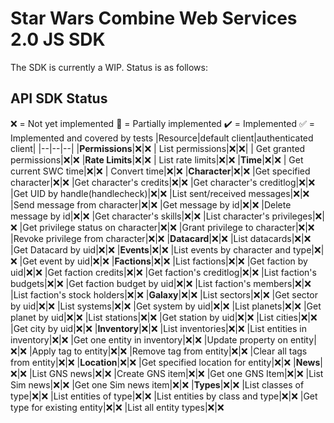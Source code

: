 
# Star Wars Combine Web Services 2.0 JS SDK

The SDK is currently a WIP. Status is as follows:
## API SDK Status

:x: = Not yet implemented
:construction: = Partially implemented
:heavy_check_mark: = Implemented
:white_check_mark: = Implemented and covered by tests
|Resource|default client|authenticated client|
|--|--|--|
|**Permissions**|:x:|:x:
| List permissions|:x:|:x:|
| Get granted permissions|:x:|:x:
|**Rate Limits**|:x:|:x:
| List rate limits|:x:|:x:
|**Time**|:x:|:x:
| Get current SWC time|:x:|:x:
| Convert time|:x:|:x:
|**Character**|:x:|:x:
|Get specified character|:x:|:x:
|Get character's credits|:x:|:x:
|Get character's creditlog|:x:|:x:
|Get UID by handle(handlecheck)|:x:|:x:
|List sent/received messages|:x:|:x:
|Send message from character|:x:|:x:
|Get message by id|:x:|:x:
|Delete message by id|:x:|:x:
|Get character's skills|:x:|:x:
|List character's privileges|:x:|:x:
|Get privilege status on character|:x:|:x:
|Grant privilege to character|:x:|:x:
|Revoke privilege from character|:x:|:x:
|**Datacard**|:x:|:x:
|List datacards|:x:|:x:
|Get Datacard by uid|:x:|:x:
|**Events**|:x:|:x:
|List events by character and type|:x:|:x:
|Get event by uid|:x:|:x:
|**Factions**|:x:|:x:
|List factions|:x:|:x:
|Get faction by uid|:x:|:x:
|Get faction credits|:x:|:x:
|Get faction's creditlog|:x:|:x:
|List faction's budgets|:x:|:x:
|Get faction budget by uid|:x:|:x:
|List faction's members|:x:|:x:
|List faction's stock holders|:x:|:x:
|**Galaxy**|:x:|:x:
|List sectors|:x:|:x:
|Get sector by uid|:x:|:x:
|List systems|:x:|:x:
|Get system by uid|:x:|:x:
|List planets|:x:|:x:
|Get planet by uid|:x:|:x:
|List stations|:x:|:x:
|Get station by uid|:x:|:x:
|List cities|:x:|:x:
|Get city by uid|:x:|:x:
|**Inventory**|:x:|:x:
|List inventories|:x:|:x:
|List entities in inventory|:x:|:x:
|Get one entity in inventory|:x:|:x:
|Update property on entity|:x:|:x:
|Apply tag to entity|:x:|:x:
|Remove tag from entity|:x:|:x:
|Clear all tags from entity|:x:|:x:
|**Location**|:x:|:x:
|Get specified location for entity|:x:|:x:
|**News**|:x:|:x:
|List GNS news|:x:|:x:
|Create GNS item|:x:|:x:
|Get one GNS Item|:x:|:x:
|List Sim news|:x:|:x:
|Get one Sim news item|:x:|:x:
|**Types**|:x:|:x:
|List classes of type|:x:|:x:
|List entities of type|:x:|:x:
|List entities by class and type|:x:|:x:
|Get type for existing entity|:x:|:x:
|List all entity types|:x:|:x:



